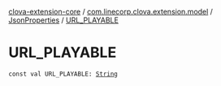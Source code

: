 [clova-extension-core](../../index.md) / [com.linecorp.clova.extension.model](../index.md) / [JsonProperties](index.md) / [URL_PLAYABLE](./-u-r-l_-p-l-a-y-a-b-l-e.md)

# URL_PLAYABLE

`const val URL_PLAYABLE: `[`String`](https://kotlinlang.org/api/latest/jvm/stdlib/kotlin/-string/index.html)
